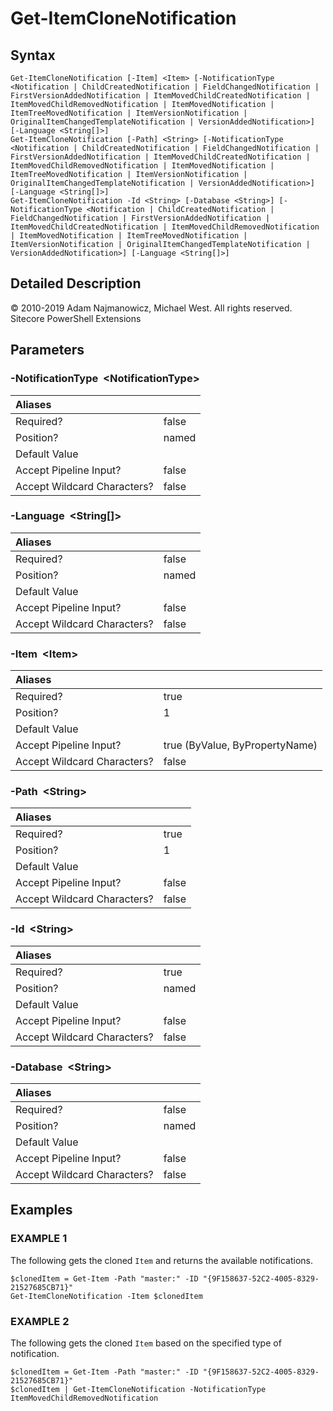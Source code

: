# Get-ItemCloneNotification

## Syntax

```text
Get-ItemCloneNotification [-Item] <Item> [-NotificationType <Notification | ChildCreatedNotification | FieldChangedNotification | FirstVersionAddedNotification | ItemMovedChildCreatedNotification | ItemMovedChildRemovedNotification | ItemMovedNotification | ItemTreeMovedNotification | ItemVersionNotification | OriginalItemChangedTemplateNotification | VersionAddedNotification>] [-Language <String[]>]
Get-ItemCloneNotification [-Path] <String> [-NotificationType <Notification | ChildCreatedNotification | FieldChangedNotification | FirstVersionAddedNotification | ItemMovedChildCreatedNotification | ItemMovedChildRemovedNotification | ItemMovedNotification | ItemTreeMovedNotification | ItemVersionNotification | OriginalItemChangedTemplateNotification | VersionAddedNotification>] [-Language <String[]>]
Get-ItemCloneNotification -Id <String> [-Database <String>] [-NotificationType <Notification | ChildCreatedNotification | FieldChangedNotification | FirstVersionAddedNotification | ItemMovedChildCreatedNotification | ItemMovedChildRemovedNotification | ItemMovedNotification | ItemTreeMovedNotification | ItemVersionNotification | OriginalItemChangedTemplateNotification | VersionAddedNotification>] [-Language <String[]>]
```

## Detailed Description

© 2010-2019 Adam Najmanowicz, Michael West. All rights reserved. Sitecore PowerShell Extensions

## Parameters

### -NotificationType  &lt;NotificationType&gt;

| Aliases |  |
| :--- | :--- |
| Required? | false |
| Position? | named |
| Default Value |  |
| Accept Pipeline Input? | false |
| Accept Wildcard Characters? | false |

### -Language  &lt;String\[\]&gt;

| Aliases |  |
| :--- | :--- |
| Required? | false |
| Position? | named |
| Default Value |  |
| Accept Pipeline Input? | false |
| Accept Wildcard Characters? | false |

### -Item  &lt;Item&gt;

| Aliases |  |
| :--- | :--- |
| Required? | true |
| Position? | 1 |
| Default Value |  |
| Accept Pipeline Input? | true \(ByValue, ByPropertyName\) |
| Accept Wildcard Characters? | false |

### -Path  &lt;String&gt;

| Aliases |  |
| :--- | :--- |
| Required? | true |
| Position? | 1 |
| Default Value |  |
| Accept Pipeline Input? | false |
| Accept Wildcard Characters? | false |

### -Id  &lt;String&gt;

| Aliases |  |
| :--- | :--- |
| Required? | true |
| Position? | named |
| Default Value |  |
| Accept Pipeline Input? | false |
| Accept Wildcard Characters? | false |

### -Database  &lt;String&gt;

| Aliases |  |
| :--- | :--- |
| Required? | false |
| Position? | named |
| Default Value |  |
| Accept Pipeline Input? | false |
| Accept Wildcard Characters? | false |

## Examples

### EXAMPLE 1

The following gets the cloned `Item` and returns the available notifications.

```text
$clonedItem = Get-Item -Path "master:" -ID "{9F158637-52C2-4005-8329-21527685CB71}"
Get-ItemCloneNotification -Item $clonedItem
```

### EXAMPLE 2

The following gets the cloned `Item` based on the specified type of notification.

```text
$clonedItem = Get-Item -Path "master:" -ID "{9F158637-52C2-4005-8329-21527685CB71}"
$clonedItem | Get-ItemCloneNotification -NotificationType ItemMovedChildRemovedNotification
```
